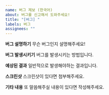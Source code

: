 ```yaml
---
name: 버그 제보 (한국어)
about: 버그를 신고해서 도와주세요!
title: "[버그] "
labels: 버그
assignees: ""
---
```

**버그 설명하기**
무슨 버그인지 설명해주세요!

**버그 발생시키기**
버그를 발생시키는 방법입니다.

<!--
1. '...'으로 가세요
2. '....'를 클릭하세요
3. '....'로 스크롤 하세요
4. 에러를 확인하세요
-->

**예상된 결과**
일반적으로 발생해야하는 결과입니다.

**스크린샷**
스크린샷이 있다면 첨부해주세요.

**기타 내용**
또 말씀해주실 내용이 있다면 작성해주세요.
